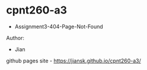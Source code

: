 # cpnt260-a3
- Assignment3-404-Page-Not-Found

Author:
- Jian

github pages site - https://jiansk.github.io/cpnt260-a3/
